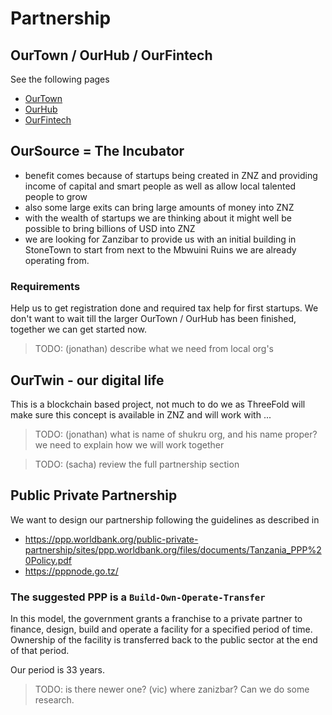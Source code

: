 # Partnership

## OurTown / OurHub / OurFintech

See the following pages

- [OurTown](ppp_ourtown.md)
- [OurHub](ppp_ourhub.md)
- [OurFintech](ppp_ourfinance.md)


## OurSource = The Incubator

- benefit comes because of startups being created in ZNZ and providing income of capital and smart people as well as allow local talented people to grow
- also some large exits can bring large amounts of money into ZNZ
- with the wealth of startups we are thinking about it might well be possible to bring billions of USD into ZNZ
- we are looking for Zanzibar to provide us with an initial building in StoneTown to start from next to the Mbwuini Ruins we are already operating from.


### Requirements

Help us to get registration done and required tax help for first startups. We don't want to wait till the larger OurTown / OurHub has been finished, together we can get started now.

> TODO: (jonathan) describe what we need from local org's

## OurTwin - our digital life

This is a blockchain based project, not much to do we as ThreeFold will make sure this concept is available in ZNZ and will work with ...


> TODO: (jonathan) what is name of shukru org, and his name proper? we need to explain how we will work together


> TODO: (sacha) review the full partnership section


## Public Private Partnership

We want to design our partnership following the guidelines as described in 

- https://ppp.worldbank.org/public-private-partnership/sites/ppp.worldbank.org/files/documents/Tanzania_PPP%20Policy.pdf
- https://pppnode.go.tz/


### The suggested PPP is a ```Build-Own-Operate-Transfer```

In this model, the government grants a franchise to a private partner to finance, design, build and operate a facility for a specified period of time. Ownership of the facility is transferred back to the public sector at the end of that period.

Our period is 33 years.

> TODO: is there newer one? (vic) where zanizbar? Can we do some research.
